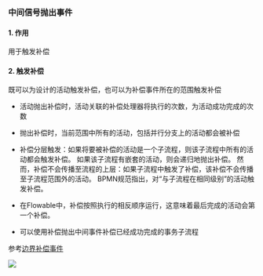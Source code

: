 ###  中间信号抛出事件 

#### 1. 作用
用于触发补偿

#### 2. 触发补偿
既可以为设计的活动触发补偿，也可以为补偿事件所在的范围触发补偿

* 活动抛出补偿时，活动关联的补偿处理器将执行的次数，为活动成功完成的次数

* 抛出补偿时，当前范围中所有的活动，包括并行分支上的活动都会被补偿

* 补偿分层触发：如果将要被补偿的活动是一个子流程，则该子流程中所有的活动都会触发补偿。
如果该子流程有嵌套的活动，则会递归地抛出补偿。
然而，补偿不会传播至流程的上层：如果子流程中触发了补偿，该补偿不会传播至子流程范围外的活动。
BPMN规范指出，对“与子流程在相同级别”的活动触发补偿。

* 在Flowable中，补偿按照执行的相反顺序运行，这意味着最后完成的活动会第一个补偿。

* 可以使用补偿抛出中间事件补偿已经成功完成的事务子流程



参考[边界补偿事件](https://fgq233.github.io/md/workflow/flowable13-5)

![](https://fgq233.github.io/imgs/workflow/flow27.png)



